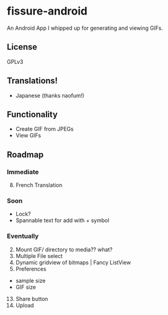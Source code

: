 # fissure-android
An Android App I whipped up for generating and viewing GIFs. 

## License
GPLv3

## Translations!
- Japanese (thanks naofum!)

## Functionality
- Create GIF from JPEGs
- View GIFs

## Roadmap

### Immediate
8. French Translation

### Soon
- Lock?
- Spannable text for add with + symbol

### Eventually
2. Mount GIF/ directory to media?? what?
1. Multiple File select
6. Dynamic gridview of bitmaps | Fancy ListView
8. Preferences
 - sample size
 - GIF size
13. Share button
14. Upload

